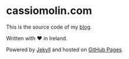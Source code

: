 # cassiomolin.com

This is the source code of my [blog](https://cassiomolin.com).

Written with ♥ in Ireland.

Powered by [Jekyll](https://jekyllrb.com/) and hosted on [GitHub Pages](https://pages.github.com/).